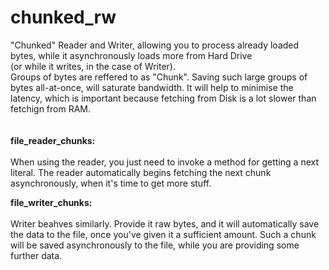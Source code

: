 # chunked_rw

"Chunked" Reader and Writer, allowing you to process already loaded bytes, while it asynchronously loads more from Hard Drive
</br>(or while it writes, in the case of Writer). 
</br>Groups of bytes are reffered to as "Chunk". Saving such large groups of bytes all-at-once, will saturate bandwidth. It will help to minimise the latency, which is important because fetching from Disk is a lot slower than fetchign from RAM.
</br>
</br>
</br>
<b>file_reader_chunks:</b></br></br>
When using the reader, you just need to invoke a method for getting a next literal. The reader automatically begins fetching the next chunk asynchronously, when it's time to get more stuff.

<b>file_writer_chunks:</b></br></br>
Writer beahves similarly. Provide it raw bytes, and it will automatically save the data to the file, once you've given it a sufficient amount. Such a chunk will be saved asynchronously to the file, while you are providing some further data.
